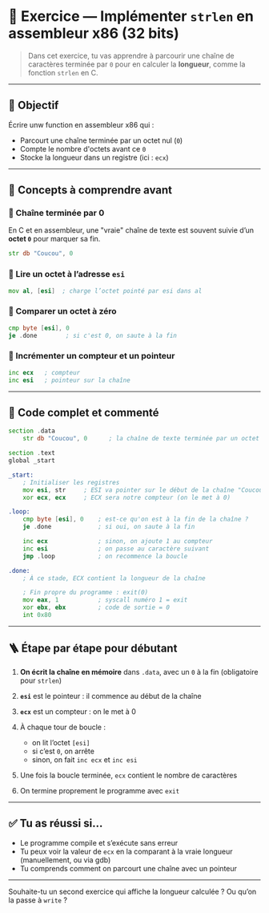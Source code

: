 # 📏 Exercice — Implémenter `strlen` en assembleur x86 (32 bits)

> Dans cet exercice, tu vas apprendre à parcourir une chaîne de caractères terminée par `0` pour en calculer la **longueur**, comme la fonction `strlen` en C.

---

## 🎯 Objectif

Écrire unw function en assembleur x86 qui :

* Parcourt une chaîne terminée par un octet nul (`0`)
* Compte le nombre d'octets avant ce `0`
* Stocke la longueur dans un registre (ici : `ecx`)

---

## 🧠 Concepts à comprendre avant

### 🔹 Chaîne terminée par 0

En C et en assembleur, une "vraie" chaîne de texte est souvent suivie d’un **octet `0`** pour marquer sa fin.

```asm
str db "Coucou", 0
```

### 🔹 Lire un octet à l’adresse `esi`

```asm
mov al, [esi]  ; charge l’octet pointé par esi dans al
```

### 🔹 Comparer un octet à zéro

```asm
cmp byte [esi], 0
je .done        ; si c'est 0, on saute à la fin
```

### 🔹 Incrémenter un compteur et un pointeur

```asm
inc ecx   ; compteur
inc esi   ; pointeur sur la chaîne
```

---

## 🔧 Code complet et commenté

```asm
section .data
    str db "Coucou", 0      ; la chaîne de texte terminée par un octet nul

section .text
global _start

_start:
    ; Initialiser les registres
    mov esi, str     ; ESI va pointer sur le début de la chaîne "Coucou"
    xor ecx, ecx     ; ECX sera notre compteur (on le met à 0)

.loop:
    cmp byte [esi], 0    ; est-ce qu'on est à la fin de la chaîne ?
    je .done             ; si oui, on saute à la fin

    inc ecx              ; sinon, on ajoute 1 au compteur
    inc esi              ; on passe au caractère suivant
    jmp .loop            ; on recommence la boucle

.done:
    ; À ce stade, ECX contient la longueur de la chaîne

    ; Fin propre du programme : exit(0)
    mov eax, 1           ; syscall numéro 1 = exit
    xor ebx, ebx         ; code de sortie = 0
    int 0x80
```

---

## 🪜 Étape par étape pour débutant

1. **On écrit la chaîne en mémoire** dans `.data`, avec un `0` à la fin (obligatoire pour `strlen`)
2. **`esi`** est le pointeur : il commence au début de la chaîne
3. **`ecx`** est un compteur : on le met à 0
4. À chaque tour de boucle :

   * on lit l’octet `[esi]`
   * si c’est `0`, on arrête
   * sinon, on fait `inc ecx` et `inc esi`
5. Une fois la boucle terminée, `ecx` contient le nombre de caractères
6. On termine proprement le programme avec `exit`

---

## ✅ Tu as réussi si...

* Le programme compile et s’exécute sans erreur
* Tu peux voir la valeur de `ecx` en la comparant à la vraie longueur (manuellement, ou via gdb)
* Tu comprends comment on parcourt une chaîne avec un pointeur

---

Souhaite-tu un second exercice qui affiche la longueur calculée ? Ou qu’on la passe à `write` ?
